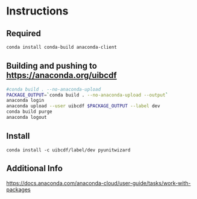 # Instructions

## Required

```bash
conda install conda-build anaconda-client
```

## Building and pushing to https://anaconda.org/uibcdf

```bash
#conda build . --no-anaconda-upload
PACKAGE_OUTPUT=`conda build . --no-anaconda-upload --output`
anaconda login
anaconda upload --user uibcdf $PACKAGE_OUTPUT --label dev
conda build purge
anaconda logout
```

## Install

```
conda install -c uibcdf/label/dev pyunitwizard
```

## Additional Info
https://docs.anaconda.com/anaconda-cloud/user-guide/tasks/work-with-packages

